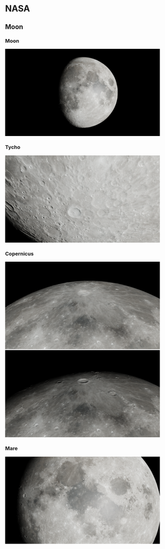 # NASA

## Moon

### Moon

<img src="Moon-Cycles/Moon.png" width=600>

### Tycho

<img src="Moon-Cycles/Tycho.png" width=600>

### Copernicus

<img src="Moon-Cycles/Copernicus.png" width=600>

<img src="Moon-Cycles/Copernicus2.png" width=600>

### Mare

<img src="Moon-Cycles/Mare.png" width=600>
